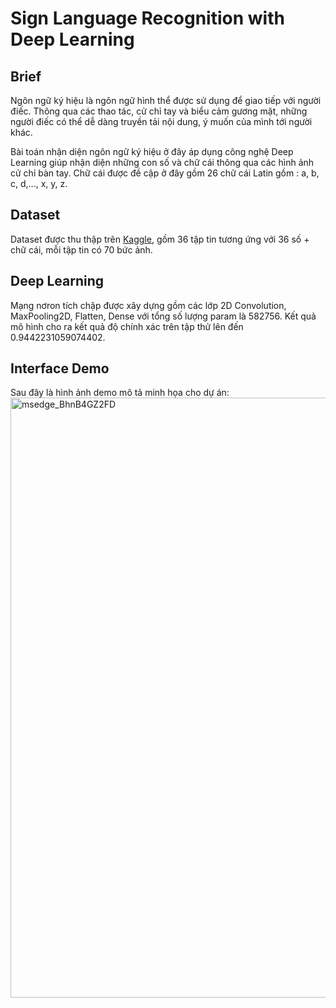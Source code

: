 # Sign Language Recognition with Deep Learning
## Brief
Ngôn ngữ ký hiệu là ngôn ngữ hình thể được sử dụng để giao tiếp với người điếc. Thông qua các thao tác, cử chỉ tay và biểu cảm gương mặt, những người điếc có thể dễ dàng truyền tải nội dung, ý muốn của mình tới người khác. 

Bài toán nhận diện ngôn ngữ ký hiệu ở đây áp dụng công nghệ Deep Learning giúp nhận diện những con số và chữ cái thông qua các hình ảnh cử chỉ bàn tay.
Chữ cái được đề cập ở đây gồm 26 chữ cái Latin gồm : a, b, c, d,..., x, y, z.
## Dataset
Dataset được thu thập trên [Kaggle](https://www.kaggle.com/datasets/ayuraj/asl-dataset), gồm 36 tập tin tương ứng với 36 số + chữ cái, mỗi tập tin có 70 bức ảnh.
## Deep Learning
Mạng nơron tích chập được xây dựng gồm các lớp 2D Convolution, MaxPooling2D, Flatten, Dense với tổng số lượng param là 582756.
Kết quả mô hình cho ra kết quả độ chính xác trên tập thử lên đến 0.9442231059074402.
## Interface Demo
Sau đây là hình ảnh demo mô tả minh họa cho dự án: 
<img width="960" alt="msedge_BhnB4GZ2FD" src="https://github.com/hiepm94/Sign-Language-Recognition-with-Deep-Learning/assets/96098339/bf50567f-c02c-441c-a911-fbe30eb98c0d">
